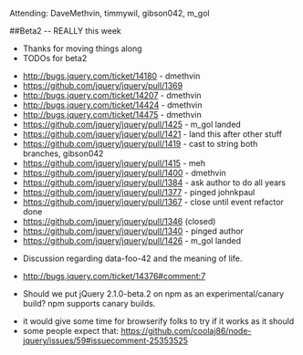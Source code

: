 Attending: DaveMethvin, timmywil, gibson042, m_gol


##Beta2 -- REALLY this week
* Thanks for moving things along
* TODOs for beta2
- http://bugs.jquery.com/ticket/14180 - dmethvin
- https://github.com/jquery/jquery/pull/1369
- http://bugs.jquery.com/ticket/14207 - dmethvin
- http://bugs.jquery.com/ticket/14424 - dmethvin
- http://bugs.jquery.com/ticket/14475 - dmethvin
- https://github.com/jquery/jquery/pull/1425 - m_gol landed
- https://github.com/jquery/jquery/pull/1421 - land this after other stuff
- https://github.com/jquery/jquery/pull/1419 - cast to string both branches, gibson042
- https://github.com/jquery/jquery/pull/1415 - meh
- https://github.com/jquery/jquery/pull/1400 - dmethvin
- https://github.com/jquery/jquery/pull/1384 - ask author to do all years
- https://github.com/jquery/jquery/pull/1377 - pinged johnkpaul
- https://github.com/jquery/jquery/pull/1367 - close until event refactor done
- https://github.com/jquery/jquery/pull/1346 (closed)
- https://github.com/jquery/jquery/pull/1340 - pinged author
- https://github.com/jquery/jquery/pull/1426 - m_gol landed
* Discussion regarding data-foo-42 and the meaning of life.
- http://bugs.jquery.com/ticket/14376#comment:7
* Should we put jQuery 2.1.0-beta.2 on npm as an experimental/canary build? npm supports canary builds.
 - it would give some time for browserify folks to try if it works as it should
 - some people expect that: https://github.com/coolaj86/node-jquery/issues/59#issuecomment-25353525

